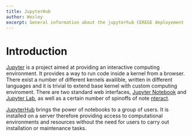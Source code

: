 ```yaml
---
title: JupyterHub
author: Wesley
excerpt: General information about the jupyterhub CEREGE deployement
---
```


# Introduction

[Jupyter](https://jupyter.org) is a project aimed at providing an interactive computing environment. It provides a way to run code inside a kernel from a browser. There exist a number of different kernels availible, written in different languages and it is trivial to extend base kernel with custom computing enviroment. There are two standard web interfaces, [Jupyter Notebook](https://jupyter-notebook.readthedocs.io/en/stable/) and [Jupyter Lab](https://jupyterlab.readthedocs.io/en/latest/), as well as a certain number of spinoffs of note [nteract](https://nteract.io).

[JupyterHub](https://jupyter.org/hub) brings the power of notebooks to a group of users. It is installed on a server therefore providing access to computational environments and resources without the need for users to carry out installation or maintenance tasks.